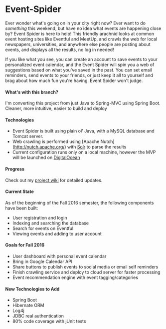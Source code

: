 # Event-Spider
Ever wonder what's going on in your city right now? Ever want to do *something* this weekend, but have no idea what events
are happening close by? Event Spider is here to help! This friendly arachnid looks at common event hosting sites like
Eventful and MeetUp, and crawls the web for local newspapers, universities, and anywhere else people are posting about
events, and displays all the results, no log in needed!

If you like what you see, you can create an account to save events to your personalized event calendar, and the Event
Spider will spin you a web of suggestions based on what you've saved in the past. You can set email reminders, send events
to your friends, or just keep it all to yourself and brag about how much fun you're having. Event Spider won't judge.

#### What's with this branch?
I'm converting this project from just Java to Spring-MVC using Spring Boot. Cleaner, more intuitive, easier to build and deploy

#### Technologies
- Event Spider is built using plain ol' Java, with a MySQL database and Tomcat server.
- Web crawling is performed using [Apache Nutch] (http://nutch.apache.org/) with [Solr](http://lucene.apache.org/solr/) to parse the results
- Current configuration runs only on a local machine, however the MVP will be launched on [DigitalOcean](https://www.digitalocean.com)

#### Progress
Check out my [project wiki](https://github.com/sgreenholtz/Event-Spider/wiki) for detailed updates.

#### Current State
As of the beginning of the Fall 2016 semester, the following components have been built:
- User registration and login
- Indexing and searching the database
- Search for events on Eventful
- Viewing events and adding to user account

#### Goals for Fall 2016
- User dashboard with personal event calendar
- Bring in Google Calendar API
- Share buttons to publish events to social media or email self reminders
- Finish crawling service and deploy to cloud server for faster processing
- Event recommendation engine with event tagging/categories

#### New Technologies to Add
- Spring Boot
- Hibernate ORM
- Log4j
- JDBC real authentication
- 80% code coverage with jUnit tests